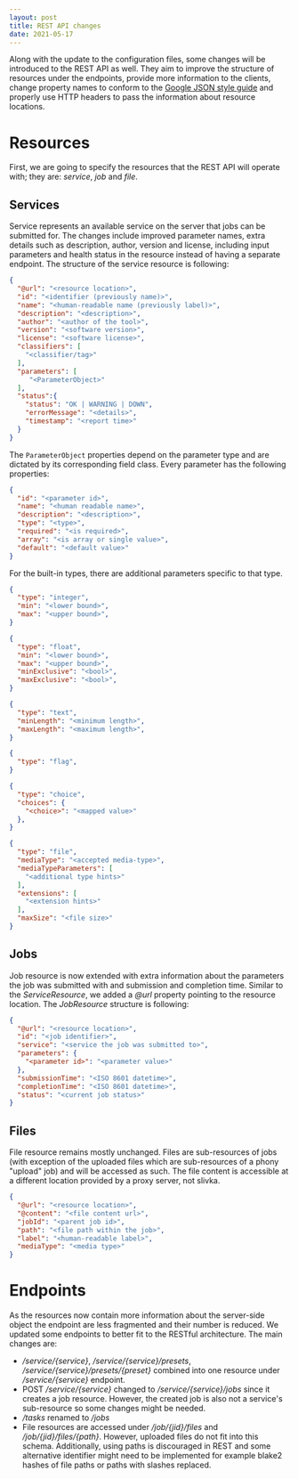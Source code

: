 ```yaml
---
layout: post
title: REST API changes
date: 2021-05-17
---
```


Along with the update to the configuration files, some changes
will be introduced to the REST API as well. They aim to improve
the structure of resources under the endpoints, provide more
information to the clients, change property names to conform to the
[Google JSON style guide](https://google.github.io/styleguide/jsoncstyleguide.xml)
and properly use HTTP headers to pass the information about resource
locations.

# Resources

First, we are going to specify the resources that the REST API will
operate with; they are: *service*, *job* and *file*.

## Services

Service represents an available service on the server that jobs
can be submitted for. The changes include improved parameter names,
extra details such as description, author, version and license,
including input parameters and health status in the resource instead
of having a separate endpoint.
The structure of the service resource is following:

~~~json
{
  "@url": "<resource location>",
  "id": "<identifier (previously name)>",
  "name": "<human-readable name (previously label)>",
  "description": "<description>",
  "author": "<author of the tool>",
  "version": "<software version>",
  "license": "<software license>",
  "classifiers": [
    "<classifier/tag>"
  ],
  "parameters": [
     "<ParameterObject>"
  ],
  "status":{
    "status": "OK | WARNING | DOWN",
    "errorMessage": "<details>",
    "timestamp": "<report time>"
  }
}
~~~

The `ParameterObject` properties depend on the parameter type and
are dictated by its corresponding field class.
Every parameter has the following properties:

~~~json
{
  "id": "<parameter id>",
  "name": "<human readable name>",
  "description": "<description>",
  "type": "<type>",
  "required": "<is required>",
  "array": "<is array or single value>",
  "default": "<default value>"
}
~~~

For the built-in types, there are additional parameters specific
to that type.

~~~json
{
  "type": "integer",
  "min": "<lower bound>",
  "max": "<upper bound>",
}
~~~

~~~json
{
  "type": "float",
  "min": "<lower bound>",
  "max": "<upper bound>",
  "minExclusive": "<bool>",
  "maxExclusive": "<bool>",
}
~~~

~~~json
{
  "type": "text",
  "minLength": "<minimum length>",
  "maxLength": "<maximum length>",
}
~~~

~~~json
{
  "type": "flag",
}
~~~

~~~json
{
  "type": "choice",
  "choices": {
    "<choice>": "<mapped value>"
  },
}
~~~

~~~json
{
  "type": "file",
  "mediaType": "<accepted media-type>",
  "mediaTypeParameters": [
    "<additional type hints>"
  ],
  "extensions": [
    "<extension hints>"
  ],
  "maxSize": "<file size>"
}
~~~

## Jobs

Job resource is now extended with extra information about the
parameters the job was submitted with and submission and completion
time. Similar to the *ServiceResource*, we added a *@url* property
pointing to the resource location.
The *JobResource* structure is following:

~~~json
{
  "@url": "<resource location>",
  "id": "<job identifier>",
  "service": "<service the job was submitted to>",
  "parameters": {
    "<parameter id>": "<parameter value>"
  },
  "submissionTime": "<ISO 8601 datetime>",
  "completionTime": "<ISO 8601 datetime>",
  "status": "<current job status>"
}
~~~

## Files

File resource remains mostly unchanged. Files are sub-resources of
jobs (with exception of the uploaded files which are sub-resources
of a phony "upload" job) and will be accessed as such. The file 
content is accessible at a different location provided by a proxy
server, not slivka.

~~~json
{
  "@url": "<resource location>",
  "@content": "<file content url>",
  "jobId": "<parent job id>",
  "path": "<file path within the job>",
  "label": "<human-readable label>",
  "mediaType": "<media type>"
}
~~~

# Endpoints

As the resources now contain more information about the server-side
object the endpoint are less fragmented and their number is reduced.
We updated some endpoints to better fit to the RESTful architecture.
The main changes are:

- */service/{service}*, */service/{service}/presets*,
  */service/{service}/presets/{preset}* combined into one resource
  under */service/{service}* endpoint.
- POST */service/{service}* changed to */service/{service}/jobs*
  since it creates a job resource. However, the created job is also
  not a service's sub-resource so some changes might be needed.
- */tasks* renamed to */jobs*
- File resources are accessed under */job/{jid}/files* and
  */job/{jid}/files/{path}*. However, uploaded
  files do not fit into this schema. Additionally, using paths is
  discouraged in REST and some alternative identifier might need to be
  implemented for example blake2 hashes of file paths or
  paths with slashes replaced.

